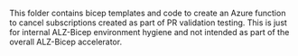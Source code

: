 This folder contains bicep templates and code to create an Azure function to cancel subscriptions created as part of PR validation testing. This is just for internal ALZ-Bicep environment hygiene and not intended as part of the overall ALZ-Bicep accelerator.

